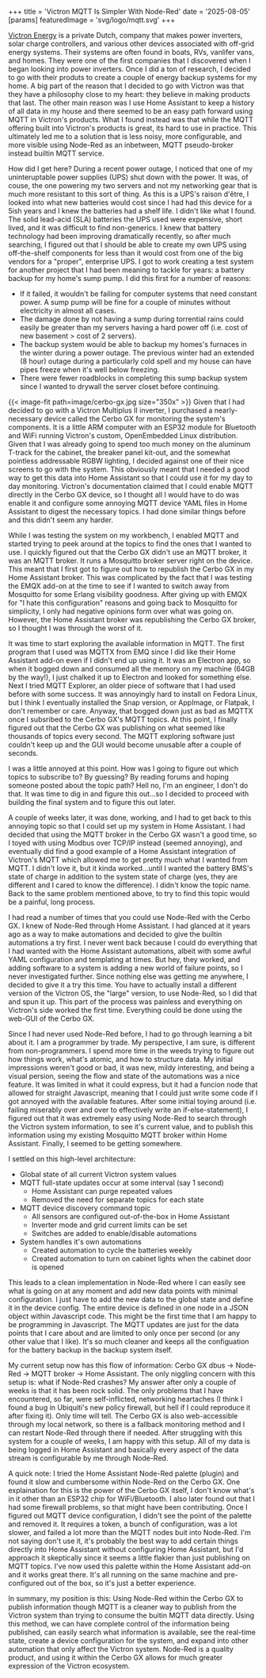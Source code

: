 +++
title = 'Victron MQTT Is Simpler With Node-Red'
date = '2025-08-05'
[params]
  featuredImage = 'svg/logo/mqtt.svg'
+++

[Victron Energy](https://www.victronenergy.com/) is a private Dutch, company that makes power inverters, solar charge controllers, and various other devices associated with off-grid energy systems.  Their systems are often found in boats, RVs, vanlifer vans, and homes.  They were one of the first companies that I discovered when I began looking into power inverters.  Once I did a ton of research, I decided to go with their produts to create a couple of energy backup systems for my home.  A big part of the reason that I decided to go with Victron was that they have a philosophy close to my heart: they believe in making products that last.  The other main reason was I use Home Assistant to keep a history of all data in my house and there seemed to be an easy path forward using MQTT in Victron's products.  What I found instead was that while the MQTT offering built into Victron's products is great, its hard to use in practice.  This ultimately led me to a solution that is less noisy, more configurable, and more visible using Node-Red as an inbetween, MQTT pseudo-broker instead builtin MQTT service.

How did I get here?  During a recent power outage, I noticed that one of my uninteruptable power supplies (UPS) shut down with the power.  It was, of couse, the one powering my two servers and not my networking gear that is much more resistant to this sort of thing.  As this is a UPS's raison d'être, I looked into what new batteries would cost since I had had this device for a 5ish years and I knew the batteries had a shelf life.  I didn't like what I found.  The solid lead-acid (SLA) batteries the UPS used were expensive, short lived, and it was difficult to find non-generics.  I knew that battery technology had been improving dramatically recently, so after much searching, I figured out that I should be able to create my own UPS using off-the-shelf components for less than it would cost from one of the big vendors for a "proper", enterprise UPS.  I got to work creating a test system for another project that I had been meaning to tackle for years: a battery backup for my home's sump pump.  I did this first for a number of reasons:

- If it failed, it wouldn't be failing for computer systems that need constant power.  A sump pump will be fine for a couple of minutes without electricity in almost all cases.
- The damage done by not having a sump during torrential rains could easily be greater than my servers having a hard power off (i.e. cost of new basement > cost of 2 servers).
- The backup system would be able to backup my homes's furnaces in the winter during a power outage.  The previous winter had an extended (8 hour) outage during a particularly cold spell and my house can have pipes freeze when it's well below freezing.
- There were fewer roadblocks in completing this sump backup system since I wanted to drywall the server closet before continuing.

{{< image-fit path=image/cerbo-gx.jpg size="350x" >}} Given that I had decided to go with a Victron Multiplus II inverter, I purchased a nearly-necessary device called the Cerbo GX for monitoring the system's components.  It is a little ARM computer with an ESP32 module for Bluetooth and WiFi running Victron's custom, OpenEmbedded Linux distribution.  Given that I was already going to spend too much money on the aluminum T-track for the cabinet, the breaker panel kit-out, and the somewhat pointless addressable RGBW lighting, I decided against one of their nice screens to go with the system.  This obviously meant that I needed a good way to get this data into Home Assistant so that I could use it for my day to day monitoring.  Victron's documentation claimed that I could enable MQTT directly in the Cerbo GX device, so I thought all I would have to do was enable it and configure some annoying MQTT device YAML files in Home Assistant to digest the necessary topics.  I had done similar things before and this didn't seem any harder.

While I was testing the system on my workbench, I enabled MQTT and started trying to peek around at the topics to find the ones that I wanted to use.  I quickly figured out that the Cerbo GX didn't use an MQTT broker, it was an MQTT broker.  It runs a Mosquitto broker server right on the device.  This meant that I first got to figure out how to republish the Cerbo GX in my Home Assistant broker.  This was complicated by the fact that I was testing the EMQX add-on at the time to see if I wanted to switch away from Mosquitto for some Erlang visibility goodness.  After giving up with EMQX for "I hate this configuration" reasons and going back to Mosquitto for simplicity, I only had negative opinions form over what was going on.  However, the Home Assistant broker was republishing the Cerbo GX broker, so I thought I was through the worst of it.

It was time to start exploring the available information in MQTT.  The first program that I used was MQTTX from EMQ since I did like their Home Assistant add-on even if I didn't end up using it.  It was an Electron app, so when it bogged down and consumed all the memory on my machine (64GB by the way!), I just chalked it up to Electron and looked for something else.  Next I tried MQTT Explorer, an older piece of software that I had used before with some success.  It was annoyingly hard to install on Fedora Linux, but I think I eventually installed the Snap version, or AppImage, or Flatpak, I don't remember or care.  Anyway, that bogged down just as bad as MQTTX once I subsribed to the Cerbo GX's MQTT topics.  At this point, I finally figured out that the Cerbo GX was publishing on what seemed like thousands of topics every second.  The MQTT exploring software just couldn't keep up and the GUI would become unusable after a couple of seconds.

I was a little annoyed at this point.  How was I going to figure out which topics to subscribe to?  By guessing?  By reading forums and hoping someone posted about the topic path?  Hell no, I'm an engineer, I don't do that.  It was time to dig in and figure this out...so I decided to proceed with building the final system and to figure this out later.

A couple of weeks later, it was done, working, and I had to get back to this annoying topic so that I could set up my system in Home Assistant.  I had decided that using the MQTT broker in the Cerbo GX wasn't a good time, so I toyed with using Modbus over TCP/IP instead (seemed annoying), and eventually did find a good example of a Home Assistant integration of Victron's MQTT which allowed me to get pretty much what I wanted from MQTT.  I didn't love it, but it kinda worked...until I wanted the battery BMS's state of charge in addition to the system state of charge (yes, they are different and I cared to know the difference).  I didn't know the topic name.  Back to the same problem mentioned above, to try to find this topic would be a painful, long process.

I had read a number of times that you could use Node-Red with the Cerbo GX.  I knew of Node-Red through Home Assistant.  I had glanced at it years ago as a way to make automations and decided to give the builtin automations a try first.  I never went back because I could do everything that I had wanted with the Home Assistant automations, albeit with some awful YAML configuration and templating at times.  But hey, they worked, and adding software to a system is adding a new world of failure points, so I never investigated further.  Since nothing else was getting me anywhere, I decided to give it a try this time.  You have to actually install a different version of the Victron OS, the "large" version, to use Node-Red, so I did that and spun it up.  This part of the process was painless and everything on Victron's side worked the first time.  Everything could be done using the web-GUI of the Cerbo GX.

Since I had never used Node-Red before, I had to go through learning a bit about it.  I am a programmer by trade.  My perspective, I am sure, is different from non-programmers.  I spend more time in the weeds trying to figure out how things work, what's atomic, and how to structure data.  My initial impressions weren't good or bad, it was new, mildy interesting, and being a visual persion, seeing the flow and state of the automations was a nice feature.  It was limited in what it could express, but it had a funcion node that allowed for straight Javascript, meaning that I could just write some code if I got annoyed with the available features.  After some initial toying around (i.e. failing miserably over and over to effectively write an if-else-statement), I figured out that it was extremely easy using Node-Red to search through the Victron system information, to see it's current value, and to publish this information using my existing Mosquitto MQTT broker within Home Assistant.  Finally, I seemed to be getting somewhere.

I settled on this high-level architecture:
- Global state of all current Victron system values
- MQTT full-state updates occur at some interval (say 1 second)
  - Home Assistant can purge repeated values
  - Removed the need for separate topics for each state
- MQTT device discovery command topic
  - All sensors are configured out-of-the-box in Home Assistant
  - Inverter mode and grid current limits can be set
  - Switches are added to enable/disable automations
- System handles it's own automations
  - Created automation to cycle the batteries weekly
  - Created automation to turn on cabinet lights when the cabinet door is opened

This leads to a clean implementation in Node-Red where I can easily see what is going on at any moment and add new data points with minimal configuration.  I just have to add the new data to the global state and define it in the device config.  The entire device is defined in one node in a JSON object within Javascript code.  This might be the first time that I am happy to be programming in Javascript.  The MQTT updates are just for the data points that I care about and are limited to only once per second (or any other value that I like).  It's so much cleaner and keeps all the configuation for the battery backup in the backup system itself.

My current setup now has this flow of information: Cerbo GX dbus -> Node-Red -> MQTT broker -> Home Assistant.  The only niggling concern with this setup is: what if Node-Red crashes?  My answer after only a couple of weeks is that it has been rock solid.  The only problems that I have encountered, so far, were self-inflicted, networking heartaches (I think I found a bug in Ubiquiti's new policy firewall, but hell if I could reproduce it after fixing it).  Only time will tell.  The Cerbo GX is also web-accessible through my local network, so there is a fallback monitoring method and I can restart Node-Red through there if needed.  After struggling with this system for a couple of weeks, I am happy with this setup.  All of my data is being logged in Home Assistant and basically every aspect of the data stream is configurable by me through Node-Red.

A quick note: I tried the Home Assistant Node-Red palette (plugin) and found it slow and cumbersome within Node-Red on the Cerbo GX.  One explaination for this is the power of the Cerbo GX itself, I don't know what's in it other than an ESP32 chip for WiFi/Bluetooth.  I also later found out that I had some firewall problems, so that might have been contributing.  Once I figured out MQTT device configuration, I didn't see the point of the palette and removed it.  It requires a token, a bunch of configuration, was a lot slower, and failed a lot more than the MQTT nodes buit into Node-Red.  I'm not saying don't use it, it's probably the best way to add certain things directly into Home Assistant without configuring Home Assistant, but I'd approach it skeptically since it seems a little flakier than just publishing on MQTT topics.  I've now used this palette within the Home Assistant add-on and it works great there.  It's all running on the same machine and pre-configured out of the box, so it's just a better experience.

In summary, my position is this: Using Node-Red within the Cerbo GX to publish information though MQTT is a cleaner way to publish from the Victron system than trying to consume the buitin MQTT data directly.  Using this method, we can have complete control of the information being published, can easily search what information is available, see the real-time state, create a device configuration for the system, and expand into other automation that only affect the Victron system.  Node-Red is a quality product, and using it within the Cerbo GX allows for much greater expression of the Victron ecosystem.
